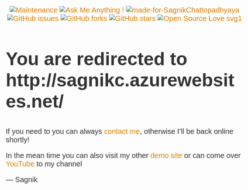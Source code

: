 [![Maintenance](https://img.shields.io/badge/Maintained%3F-yes-green.svg)](https://github.com/sagnik20/sagnik20.github.io/graphs/commit-activity) [![Ask Me Anything !](https://img.shields.io/badge/Ask%20me-anything-1abc9c.svg)](https://GitHub.com/sagnik20/ama) [![made-for-SagnikChattopadhyaya](https://img.shields.io/badge/Made%20by-Sagnik%20Chattopadhyaya-1f425f.svg)](http://sagnikc.azurewebsites.net/) [![GitHub issues](https://img.shields.io/github/issues/sagnik20/sagnik20.github.io)](https://github.com/sagnik20/sagnik20.github.io/issues)
[![GitHub forks](https://img.shields.io/github/forks/sagnik20/sagnik20.github.io?style=social)](https://github.com/sagnik20/sagnik20.github.io/network) [![GitHub stars](https://img.shields.io/github/stars/sagnik20/sagnik20.github.io?style=social)](https://github.com/sagnik20/sagnik20.github.io/stargazers) [![Open Source Love svg1](https://badges.frapsoft.com/os/v1/open-source.svg?v=103)](https://github.com/ellerbrock/open-source-badges/)


<!doctype html>
<title>Sagnik Resume Site</title>
<style>
  body { text-align: center; padding: 150px; }
  h1 { font-size: 50px; }
  body { font: 20px Helvetica, sans-serif; color: #333; }
  article { display: block; text-align: left; width: 650px; margin: 0 auto; }
  a { color: #dc8100; text-decoration: none; }
  a:hover { color: #333; text-decoration: none; }
</style>

<article>
    <h1>You are redirected to http://sagnikc.azurewebsites.net/ </h1>
    <div>
        <p>If you need to you can always <a href="mailto:sagnikchatterjee155@outlook.com">contact me</a>, otherwise I&rsquo;ll be back online shortly!</p>
        <p>In the mean time you can also visit my other <a href="https://sagnik20.github.io/site0/">demo site</a> or can come over <a href="https://www.youtube.com/channel/UCJ3oAXX8S6CLIH7IlVKD8rA">YouTube</a> to my channel</p>
        <p>&mdash; Sagnik</p>
    </div>
</article>
</html>
